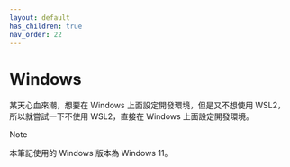 ```yaml
---
layout: default
has_children: true
nav_order: 22
---
```


# Windows

某天心血來潮，想要在 Windows 上面設定開發環境，但是又不想使用 WSL2，所以就嘗試一下不使用 WSL2，直接在 Windows 上面設定開發環境。

> [!NOTE]
>
> 本筆記使用的 Windows 版本為 Windows 11。
